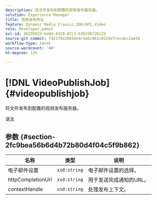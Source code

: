 ```yaml
---
description: 将文件发布到配置的视频发布服务器。
solution: Experience Manager
title: 视频发布作业
feature: Dynamic Media Classic,SDK/API,Video
role: Developer,Admin
exl-id: 4b295025-6e8d-4329-87c1-63633bf26129
source-git-commit: f42378a20b58e4c5ebc961c6526d7cecabc2ae38
workflow-type: tm+mt
source-wordcount: '40'
ht-degree: 12%

---
```


# [!DNL VideoPublishJob]{#videopublishjob}

将文件发布到配置的视频发布服务器。

语法

## 参数 {#section-2fc9bea56b6d4b72b80d4f04c5f9b862}

| 名称 | 类型 | 说明 |
|---|---|---|
| 电子邮件设置 | `xsd:string` | 电子邮件设置的选择。 |
| httpCompletionUrl | `xsd:string` | 用于发送完成通知的URL。 |
| contextHandle | `xsd:string` | 处理发布上下文。 |
